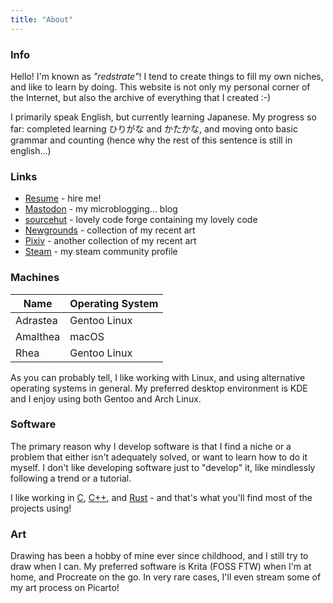 ```yaml
---
title: "About"
---
```


### Info

Hello! I'm known as _"redstrate"_! I tend to create things to fill my own niches, and like to learn by doing. This website
is not only my personal corner of the Internet, but also the archive of everything that I created :-)

I primarily speak English, but currently learning Japanese. My progress so far: completed learning ひりがな and かたかな,
and moving onto basic grammar and counting (hence why the rest of this sentence is still in english...)

### Links

* [Resume](/resume) - hire me!
* [Mastodon](https://mastodon.art/@redstrate) - my microblogging... blog
* [sourcehut](https://sr.ht/~redstrate) - lovely code forge containing my lovely code
* [Newgrounds](https://redstrate.newgrounds.com/) - collection of my recent art
* [Pixiv](https://www.pixiv.net/en/users/58118005) - another collection of my recent art
* [Steam](https://steamcommunity.com/id/redstrate) - my steam community profile

### Machines

| Name     | Operating System |
|----------|------------------|
| Adrastea | Gentoo Linux     |
| Amalthea | macOS            |
| Rhea     | Gentoo Linux     |

As you can probably tell, I like working with Linux, and using alternative operating systems in general. My preferred desktop environment is
KDE and I enjoy using both Gentoo and Arch Linux.

### Software

The primary reason why I develop software is that I find a niche or a problem that either isn't adequately solved, or
want to learn how to do it myself. I don't like developing software just to "develop" it, like mindlessly following a trend
or a tutorial. 

I like working in [C](/tags/c), [C++](/tags/c++), and [Rust](/tags/rust) - and that's what you'll find most of the projects using!

###  Art

Drawing has been a hobby of mine ever since childhood, and I still try to draw when I can. My preferred software is Krita
(FOSS FTW) when I'm at home, and Procreate on the go. In very rare cases, I'll even stream some of my art process on
Picarto!
